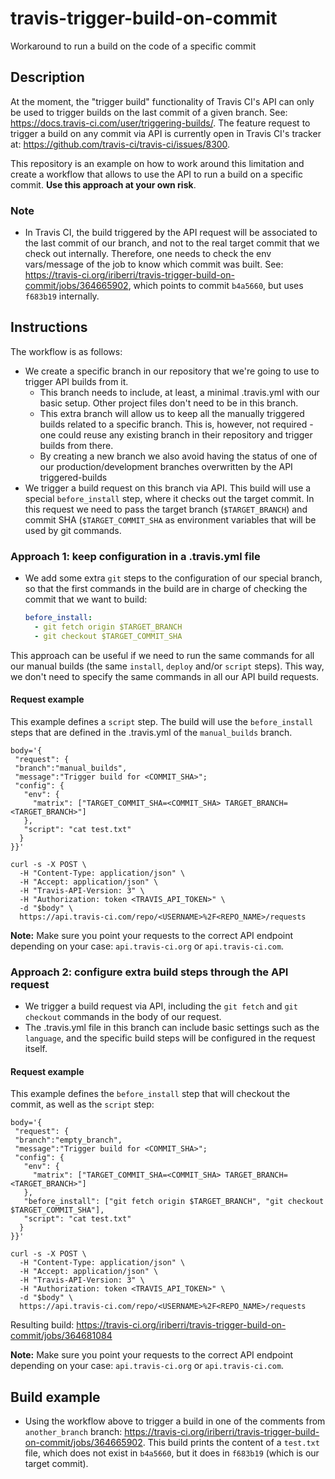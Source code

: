 # travis-trigger-build-on-commit
Workaround to run a build on the code of a specific commit

## Description

At the moment, the "trigger build" functionality of Travis CI's API can only be used to trigger builds on the last commit of a given branch. See: https://docs.travis-ci.com/user/triggering-builds/. The feature request to trigger a build on any commit via API is currently open in Travis CI's tracker at: https://github.com/travis-ci/travis-ci/issues/8300.

This repository is an example on how to work around this limitation and create a workflow that allows to use the API to run a build on a specific commit. **Use this approach at your own risk**.

### Note
- In Travis CI, the build triggered by the API request will be associated to the last commit of our branch, and not to the real target commit that we check out internally. Therefore, one needs to check the env vars/message of the job to know which commit was built. See: https://travis-ci.org/iriberri/travis-trigger-build-on-commit/jobs/364665902, which points to commit `b4a5660`, but uses `f683b19` internally.

## Instructions

The workflow is as follows:

- We create a specific branch in our repository that we're going to use to trigger API builds from it.
  - This branch needs to include, at least, a minimal .travis.yml with our basic setup. Other project files don't need to be in this branch.
  - This extra branch will allow us to keep all the manually triggered builds related to a specific branch. This is, however, not required - one could reuse any existing branch in their repository and trigger builds from there.
  - By creating a new branch we also avoid having the status of one of our production/development branches overwritten by the API triggered-builds
- We trigger a build request on this branch via API. This build will use a special `before_install` step, where it checks out the target commit. In this request we need to pass the target branch (`$TARGET_BRANCH`) and commit SHA (`$TARGET_COMMIT_SHA` as environment variables that will be used by git commands.


### Approach 1: keep configuration in a .travis.yml file

- We add some extra `git` steps to the configuration of our special branch, so that the first commands in the build are in charge of checking the commit that we want to build:
  ```yaml
  before_install:
    - git fetch origin $TARGET_BRANCH
    - git checkout $TARGET_COMMIT_SHA
  ```

This approach can be useful if we need to run the same commands for all our manual builds (the same `install`, `deploy` and/or `script` steps). This way, we don't need to specify the same commands in all our API build requests.

#### Request example

This example defines a `script` step. The build will use the `before_install` steps that are defined in the .travis.yml of the `manual_builds` branch.

```
body='{
 "request": {
 "branch":"manual_builds",
 "message":"Trigger build for <COMMIT_SHA>";
 "config": {
   "env": {
     "matrix": ["TARGET_COMMIT_SHA=<COMMIT_SHA> TARGET_BRANCH=<TARGET_BRANCH>"]
   },
   "script": "cat test.txt"
  }
}}'

curl -s -X POST \
  -H "Content-Type: application/json" \
  -H "Accept: application/json" \
  -H "Travis-API-Version: 3" \
  -H "Authorization: token <TRAVIS_API_TOKEN>" \
  -d "$body" \
  https://api.travis-ci.com/repo/<USERNAME>%2F<REPO_NAME>/requests
```

**Note:** Make sure you point your requests to the correct API endpoint depending on your case: `api.travis-ci.org` or `api.travis-ci.com`.


### Approach 2: configure extra build steps through the API request

- We trigger a build request via API, including the `git fetch` and `git checkout` commands in the body of our request.
- The .travis.yml file in this branch can include basic settings such as the `language`, and the specific build steps will be configured in the request itself.

#### Request example

This example defines the `before_install` step that will checkout the commit, as well as the `script` step:

```
body='{
 "request": {
 "branch":"empty_branch",
 "message":"Trigger build for <COMMIT_SHA>";
 "config": {
   "env": {
     "matrix": ["TARGET_COMMIT_SHA=<COMMIT_SHA> TARGET_BRANCH=<TARGET_BRANCH>"]
   },
   "before_install": ["git fetch origin $TARGET_BRANCH", "git checkout $TARGET_COMMIT_SHA"],
   "script": "cat test.txt"
  }
}}'

curl -s -X POST \
  -H "Content-Type: application/json" \
  -H "Accept: application/json" \
  -H "Travis-API-Version: 3" \
  -H "Authorization: token <TRAVIS_API_TOKEN>" \
  -d "$body" \
  https://api.travis-ci.com/repo/<USERNAME>%2F<REPO_NAME>/requests
```

Resulting build: https://travis-ci.org/iriberri/travis-trigger-build-on-commit/jobs/364681084

**Note:** Make sure you point your requests to the correct API endpoint depending on your case: `api.travis-ci.org` or `api.travis-ci.com`.


## Build example

* Using the workflow above to trigger a build in one of the comments from `another_branch` branch: https://travis-ci.org/iriberri/travis-trigger-build-on-commit/jobs/364665902. This build prints the content of a `test.txt` file, which does not exist in `b4a5660`, but it does in `f683b19` (which is our target commit).


